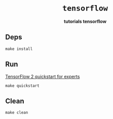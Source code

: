 <div align="center">
  <h1><code>tensorflow</code></h1>
  <p>
    <strong>tutorials tensorflow</strong>
  </p>
</div>

## Deps

```shell
make install
```

## Run

[TensorFlow 2 quickstart for experts](https://www.tensorflow.org/tutorials/quickstart/advanced)

```shell
make quickstart
```


## Clean

```shell
make clean
```
